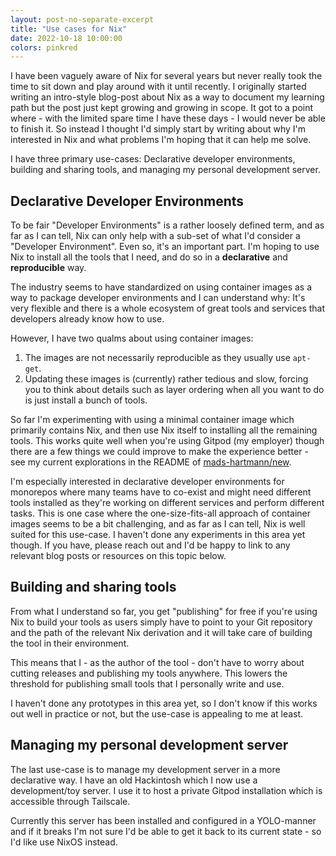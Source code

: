 ```yaml
---
layout: post-no-separate-excerpt
title: "Use cases for Nix"
date: 2022-10-18 10:00:00
colors: pinkred
---
```


I have been vaguely aware of Nix for several years but never really took the time to sit down and play around with it until recently. I originally started writing an intro-style blog-post about Nix as a way to document my learning path but the post just kept growing and growing in scope. It got to a point where - with the limited spare time I have these days - I would never be able to finish it. So instead I thought I'd simply start by writing about why I'm interested in Nix and what problems I'm hoping that it can help me solve.

I have three primary use-cases: Declarative developer environments, building and sharing tools, and managing my personal development server.

## Declarative Developer Environments

To be fair "Developer Environments" is a rather loosely defined term, and as far as I can tell, Nix can only help with a sub-set of what I'd consider a "Developer Environment". Even so, it's an important part. I'm hoping to use Nix to install all the tools that I need, and do so in a **declarative** and **reproducible** way.

The industry seems to have standardized on using container images as a way to package developer environments and I can understand why: It's very flexible and there is a whole ecosystem of great tools and services that developers already know how to use.

However, I have two qualms about using container images:

1. The images are not necessarily reproducible as they usually use `apt-get`.
2. Updating these images is (currently) rather tedious and slow, forcing you to think about details such as layer ordering when all you want to do is just install a bunch of tools.

So far I'm experimenting with using a minimal container image which primarily contains Nix, and then use Nix itself to installing all the remaining tools. This works quite well when you're using Gitpod (my employer) though there are a few things we could improve to make the experience better - see my current explorations in the README of [mads-hartmann/new](https://github.com/mads-hartmann/new).

I'm especially interested in declarative developer environments for monorepos where many teams have to co-exist and might need different tools installed as they're working on different services and perform different tasks. This is one case where the one-size-fits-all approach of container images seems to be a bit challenging, and as far as I can tell, Nix is well suited for this use-case. I haven't done any experiments in this area yet though. If you have, please reach out and I'd be happy to link to any relevant blog posts or resources on this topic below.

## Building and sharing tools

From what I understand so far, you get "publishing" for free if you're using Nix to build your tools as users simply have to point to your Git repository and the path of the relevant Nix derivation and it will take care of building the tool in their environment.

This means that I - as the author of the tool - don't have to worry about cutting releases and publishing my tools anywhere. This lowers the threshold for publishing small tools that I personally write and use.

I haven't done any prototypes in this area yet, so I don't know if this works out well in practice or not, but the use-case is appealing to me at least.

## Managing my personal development server

The last use-case is to manage my development server in a more declarative way. I have an old Hackintosh which I now use a development/toy server. I use it to host a private Gitpod installation which is accessible through Tailscale.

Currently this server has been installed and configured in a YOLO-manner and if it breaks I'm not sure I'd be able to get it back to its current state - so I'd like use NixOS instead.
